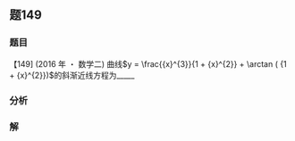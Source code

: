 ## 题149
### 题目
【149] (2016 年 ・ 数学二) 曲线$y = \frac{{x}^{3}}{1 + {x}^{2}} + \arctan ( {1 + {x}^{2}})$的斜渐近线方程为_____
### 分析

### 解